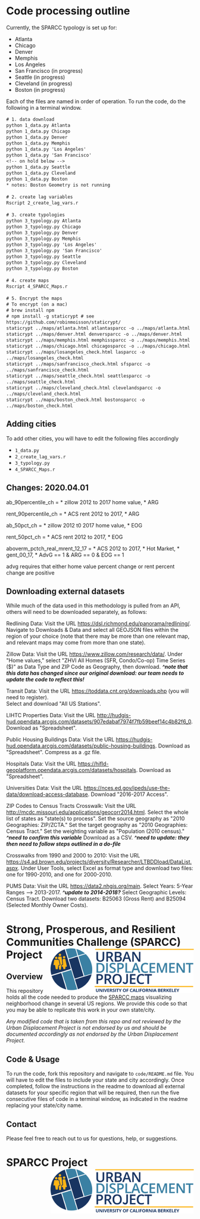 # Code processing outline

Currently, the SPARCC typology is set up for:

* Atlanta
* Chicago
* Denver
* Memphis
* Los Angeles
* San Francisco (in progress)
* Seattle (in progress)
* Cleveland (in progress)
* Boston (in progress)


Each of the files are named in order of operation. To run the code, do the following in a terminal window. 

```
# 1. data download
python 1_data.py Atlanta
python 1_data.py Chicago
python 1_data.py Denver
python 1_data.py Memphis
python 1_data.py 'Los Angeles'
python 1_data.py 'San Francisco'
<!-- on hold below -->
python 1_data.py Seattle
python 1_data.py Cleveland
python 1_data.py Boston 
* notes: Boston Geometry is not running

# 2. create lag variables
Rscript 2_create_lag_vars.r

# 3. create typologies
python 3_typology.py Atlanta
python 3_typology.py Chicago
python 3_typology.py Denver
python 3_typology.py Memphis
python 3_typology.py 'Los Angeles'
python 3_typology.py 'San Francisco'
python 3_typology.py Seattle
python 3_typology.py Cleveland
python 3_typology.py Boston

# 4. create maps
Rscript 4_SPARCC_Maps.r

# 5. Encrypt the maps
# To encrypt (on a mac)
# brew install npm
# npm install -g staticrypt # see https://github.com/robinmoisson/staticrypt/
staticrypt ../maps/atlanta.html atlantasparcc -o ../maps/atlanta.html
staticrypt ../maps/denver.html denversparcc -o ../maps/denver.html
staticrypt ../maps/memphis.html memphissparcc -o ../maps/memphis.html
staticrypt ../maps/chicago.html chicagosparcc -o ../maps/chicago.html
staticrypt ../maps/losangeles_check.html lasparcc -o ../maps/losangeles_check.html
staticrypt ../maps/sanfrancisco_check.html sfsparcc -o ../maps/sanfrancisco_check.html
staticrypt ../maps/seattle_check.html seattlesparcc -o ../maps/seattle_check.html
staticrypt ../maps/cleveland_check.html clevelandsparcc -o ../maps/cleveland_check.html
staticrypt ../maps/boston_check.html bostonsparcc -o ../maps/boston_check.html
```

## Adding cities

To add other cities, you will have to edit the following files accordingly

* `1_data.py`
* `2_create_lag_vars.r`
* `3_typology.py`
* `4_SPARCC_Maps.r`

## Changes: 2020.04.01
ab_90percentile_ch = 
    * zillow 2012 to 2017 home value, 
    * ARG

rent_90percentile_ch = 
    * ACS rent 2012 to 2017, 
    * ARG

ab_50pct_ch = 
    * zillow 2012 t0 2017 home value, 
    * EOG

rent_50pct_ch = 
    * ACS rent 2012 to 2017, 
    * EOG

aboverm_pctch_real_mrent_12_17 = 
    * ACS 2012 to 2017, 
    * Hot Market, 
    * gent_00_17, 
    * AdvG == 1 & ARG == 0 & EOG == 1

advg requires that either home value percent change or rent percent change are positive



## Downloading external datasets

While much of the data used in this methodology is pulled from an API, others will need to be downloaded separately, as follows:

Redlining Data:
    Visit the URL https://dsl.richmond.edu/panorama/redlining/. 
    Navigate to Downloads & Data and select all GEOJSON files within the region of your choice 
    (note that there may be more than one relevant map, and relevant maps may come from more than one state).

Zillow Data:
    Visit the URL https://www.zillow.com/research/data/. 
    Under "Home values," select "ZHVI All Homes (SFR, Condo/Co-op) Time Series ($)" as Data Type and ZIP Code as Geography, then download. 
        ***^note that this data has changed since our original download: our team needs to update the code to reflect this!***

Transit Data:
    Visit the URL https://toddata.cnt.org/downloads.php (you will need to register).  
    Select and download "All US Stations".

LIHTC Properties Data:
    Visit the URL http://hudgis-hud.opendata.arcgis.com/datasets/907edabaf7974f7fb59beef14c4b82f6_0.
    Download as "Spreadsheet".

Public Housing Buildings Data:
    Visit the URL https://hudgis-hud.opendata.arcgis.com/datasets/public-housing-buildings.
    Download as "Spreadsheet". 
    Compress as a .gz file.

Hospitals Data:
    Visit the URL https://hifld-geoplatform.opendata.arcgis.com/datasets/hospitals. 
    Download as "Spreadsheet".

Universities Data:
    Visit the URL https://nces.ed.gov/ipeds/use-the-data/download-access-database. 
    Download "2016-2017 Access".

ZIP Codes to Census Tracts Crosswalk:
    Visit the URL http://mcdc.missouri.edu/applications/geocorr2014.html. 
    Select the whole list of states as "state(s) to process".
    Set the source geography as "2010 Geographies: ZIP/ZCTA." 
    Set the target geography as "2010 Geographies: Census Tract." 
    Set the weighting variable as "Population (2010 census)." 
        ***^need to confirm this variable***
    Download as a CSV.
        ***^need to update: they then need to follow steps outlined in a do-file***
        
Crosswalks from 1990 and 2000 to 2010:
    Visit the URL https://s4.ad.brown.edu/projects/diversity/Researcher/LTBDDload/DataList.aspx.
    Under User Tools, select Excel as format type and download two files: one for 1990-2010, and one for 2000-2010.

PUMS Data:
    Visit the URL https://data2.nhgis.org/main. 
    Select Years: 5-Year Ranges --> 2013-2017. 
        ***^update to 2014-2018?***
    Select Geographic Levels: Census Tract.
    Download two datasets: B25063 (Gross Rent) and B25094 (Selected Monthly Owner Costs).


# Strong, Prosperous, and Resilient Communities Challenge (SPARCC) Project <a href='https://www.urbandisplacement.org/'><img src ="./assets/images/blue_UDP_logo.png" align="right" height="120" />
</a>
 
## Overview
 
This repository holds all the code needed to produce the [SPARCC maps](https://urbandisplacement.org) visualizing neighborhood change in several US regions. We provide this code so that you may be able to replicate this work in your own state/city.
 
*Any modified code that is taken from this repo and not reviewed by the Urban Displacement Project is not endorsed by us and should be documented accordingly as not endorsed by the Urban Displacement Project.*
 
## Code & Usage
 
To run the code, fork this repository and navigate to `code/README.md` file. You will have to edit the files to include your state and city accordingly. Once completed, follow the instructions in the readme to download all external datasets for your specific region that will be required, then run the five consecutive files of code in a terminal window, as indicated in the readme replacing your state/city name.
 
## Contact
 
Please feel free to reach out to us for questions, help, or suggestions.
 
# SPARCC Project <a href='https://www.urbandisplacement.org/'><img src ="./assets/images/blue_UDP_logo.png" align="right" height="120" />
</a>

